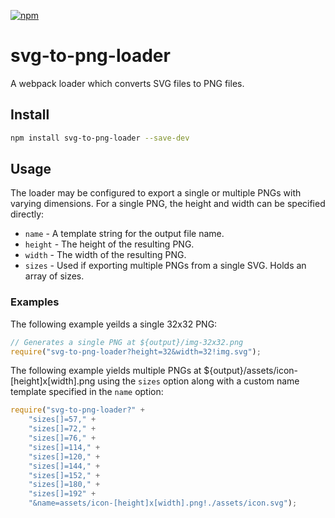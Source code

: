 [![npm][npm]][npm-url]

# svg-to-png-loader

A webpack loader which converts SVG files to PNG files.

## Install

```bash
npm install svg-to-png-loader --save-dev
```

## Usage

The loader may be configured to export a single or multiple PNGs with varying dimensions. For a single PNG, the height and width can be specified directly:

- `name` - A template string for the output file name.
- `height` - The height of the resulting PNG.
- `width` - The width of the resulting PNG.
- `sizes` - Used if exporting multiple PNGs from a single SVG. Holds an array of sizes.

### Examples
The following example yeilds a single 32x32 PNG:
```js
// Generates a single PNG at ${output}/img-32x32.png
require("svg-to-png-loader?height=32&width=32!img.svg");
```
The following example yields multiple PNGs at ${output}/assets/icon-[height]x[width].png using the `sizes` option along with a custom name template specified in the `name` option:
```js
require("svg-to-png-loader?" +
    "sizes[]=57," +
    "sizes[]=72," +
    "sizes[]=76," +
    "sizes[]=114," +
    "sizes[]=120," +
    "sizes[]=144," +
    "sizes[]=152," +
    "sizes[]=180," +
    "sizes[]=192" +
    "&name=assets/icon-[height]x[width].png!./assets/icon.svg");
```
[npm]: https://img.shields.io/npm/v/svg-to-png-loader.svg
[npm-url]: https://npmjs.com/package/svg-to-png-loader